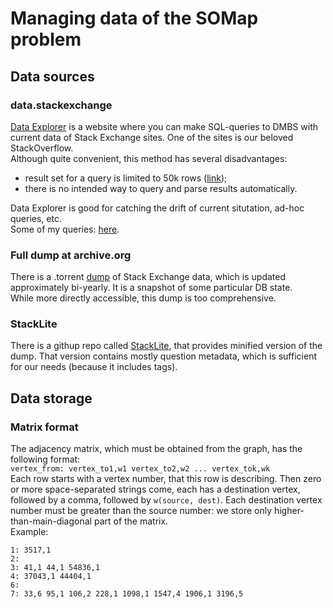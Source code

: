 # Managing data of the SOMap problem

## Data sources

### data.stackexchange
[Data Explorer](http://data.stackexchange.com/help) is a website where you can make SQL-queries to DMBS with current 
data of Stack Exchange sites. One of the sites is our beloved StackOverflow.  
Although quite convenient, this method has several disadvantages:
 - result set for a query is limited to 50k rows 
 ([link](https://github.com/StackExchange/StackExchange.DataExplorer/blob/069bf5e441cf6717258479b862cc1f190ef1f7b4/App/StackExchange.DataExplorer/AppSettings.cs));
 - there is no intended way to query and parse results automatically.  
 
Data Explorer is good for catching the drift of current situtation, ad-hoc queries, etc.  
Some of my queries: [here](http://data.stackexchange.com/users/24326/mike-koltsov?order_by=favorite).

### Full dump at archive.org
There is a .torrent [dump](https://archive.org/details/stackexchange) of Stack Exchange data, which is updated 
approximately bi-yearly. It is a snapshot of some particular DB state.    
While more directly accessible, this dump is too comprehensive. 

### StackLite
There is a githup repo called [StackLite](https://github.com/dgrtwo/StackLite), that provides minified version of the 
dump. That version contains mostly question metadata, which is sufficient for our needs (because it includes tags).

## Data storage

### Matrix format
The adjacency matrix, which must be obtained from the graph, has the following format:  
`vertex_from: vertex_to1,w1 vertex_to2,w2 ... vertex_tok,wk`  
Each row starts with a vertex number, that this row is describing. Then zero or more space-separated strings come,
each has a destination vertex, followed by a comma, followed by `w(source, dest)`. Each destination vertex number
must be greater than the source number: we store only higher-than-main-diagonal part of the matrix.  
Example:
```
1: 3517,1
2:
3: 41,1 44,1 54836,1
4: 37043,1 44404,1
6:
7: 33,6 95,1 106,2 228,1 1098,1 1547,4 1906,1 3196,5
```
